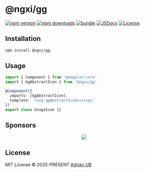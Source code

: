# @ngxi/gg

[![npm version][npm-version-src]][npm-version-href]
[![npm downloads][npm-downloads-src]][npm-downloads-href]
[![bundle][bundle-src]][bundle-href]
[![JSDocs][jsdocs-src]][jsdocs-href]
[![License][license-src]][license-href]

## Installation

```sh
npm install @ngxi/gg
```

## Usage

```ts
import { Component } from '@angular/core'
import { GgAbstractIcon } from '@ngxi/gg'

@Component({
  imports: [GgAbstractIcon],
  template: `<svg ggAbstractIcon></svg>`
})
export class UsageIcon {}
```

## Sponsors

<p align="center">
  <a href="https://cdn.jsdelivr.net/gh/adrian-ub/static/sponsors.svg">
    <img src='https://cdn.jsdelivr.net/gh/adrian-ub/static/sponsors.svg'/>
  </a>
</p>

## License

MIT License © 2025-PRESENT [Adrián UB](https://github.com/adrian-ub)

<!-- Badges -->

[npm-version-src]: https://img.shields.io/npm/v/@ngxi/gg?style=flat&colorA=080f12&colorB=1fa669
[npm-version-href]: https://npmjs.com/package/@ngxi/gg
[npm-downloads-src]: https://img.shields.io/npm/dm/@ngxi/gg?style=flat&colorA=080f12&colorB=1fa669
[npm-downloads-href]: https://npmjs.com/package/@ngxi/gg
[bundle-src]: https://img.shields.io/bundlephobia/minzip/@ngxi/gg?style=flat&colorA=080f12&colorB=1fa669&label=minzip
[bundle-href]: https://bundlephobia.com/result?p=@ngxi/gg
[license-src]: https://img.shields.io/npm/l/@ngxi/gg?style=flat&colorA=080f12&colorB=1fa669
[license-href]: https://github.com/adrian-ub/ngxi/blob/main/LICENSE
[jsdocs-src]: https://img.shields.io/badge/jsdocs-reference-080f12?style=flat&colorA=080f12&colorB=1fa669
[jsdocs-href]: https://www.jsdocs.io/package/@ngxi/gg
